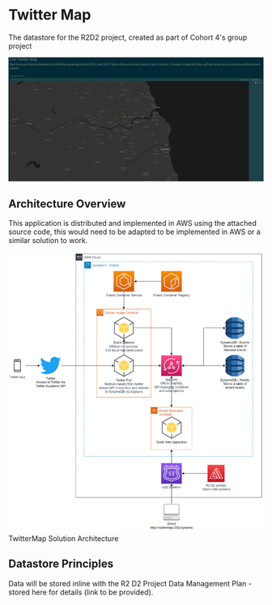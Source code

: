 # Twitter Map
The datastore for the R2D2 project, created as part of Cohort 4's group project

![alt text](https://github.com/Geospatial-Systems-CDT/r2d2-datastore/blob/main/Web%20Application/TwitterMap/example.png "TwitterMap")

## Architecture Overview
This application is distributed and implemented in AWS using the attached source code, this would need to be adapted to be implemented in AWS or a similar solution to work.

![alt text](https://github.com/Geospatial-Systems-CDT/r2d2-datastore/blob/main/Web%20Application/TwitterMap/deployed-architecture.png "TwitterMap Solution Architecture")
TwitterMap Solution Architecture

## Datastore Principles
Data will be stored inline with the R2 D2 Project Data Management Plan - stored here for details (link to be provided).


